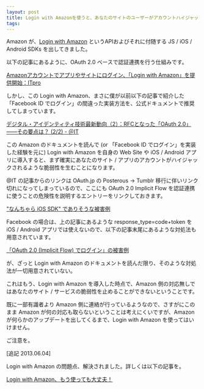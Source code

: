 ```yaml
---
layout: post
title: Login with Amazonを使うと、あなたのサイトのユーザーがアカウントハイジャックされる。
tags:
---
```

<p>Amazon が、<a href="http://login.amazon.com">Login with Amazon</a> というAPIおよびそれに付随する JS / iOS / Android SDKs を出してきました。</p>
<p>以下の記事にあるように、OAuth 2.0 ベースで認証連携を行う仕組みです。</p>
<p><a href="http://itpro.nikkeibp.co.jp/article/NEWS/20130530/480782/">Amazonアカウントでアプリやサイトにログイン、「Login with Amazon」を提供開始：ITpro</a></p>
<p>しかし、この Login with Amazon、まさに僕が以前以下の記事で紹介した「Facebook ID でログイン」の間違った実装方法を、公式ドキュメントで推奨してしまっています。</p>
<p><a href="http://www.atmarkit.co.jp/ait/articles/1209/10/news105_2.html">デジタル・アイデンティティ技術最新動向（2）：RFCとなった「OAuth 2.0」――その要点は？ (2/2) - ＠IT</a></p>
<p>この Amazon のドキュメントを読んで (or 「Facebook ID でログイン」を実装した経験を元に) Login with Amazon を自身の Web Site や iOS / Android アプリに導入すると、まず確実にあなたのサイト / アプリのアカウントがハイジャックされるような脆弱性を生むことになります。</p>
<p>@IT の記事からのリンクは OAuth.jp の Posterous -&gt; Tumblr 移行に伴いリンク切れになってしまっているので、ここにも OAuth 2.0 Implicit Flow を認証連携に使うことの危険性を説明するエントリーをリンクしておきます。</p>
<p><a href="/blog/archives/20120208-ios-sdk">"なんちゃら iOS SDK" でありそうな被害例</a></p>
<p>Facebook の場合は、上の記事にあるような response_type=code+token を iOS / Android アプリでは使えないので、以下の記事末尾にあるような対処法も用意されています。</p>
<p><a href="/blog/archives/20120207-oauth-20-implicit-flow">「OAuth 2.0 (Implicit Flow) でログイン」の被害例</a></p>
<p>が、ざっと Login with Amazon のドキュメントを読んだ限り、そのような対処法が一切用意されていない。</p>
<p>これはもう、Login with Amazon を導入した時点で、Amazon 側の対応無しではあなたのサイト / サービスの脆弱性を止めることができないということです。</p>
<p>既に一部有識者より Amazon 側に連絡が行っているようなので、さすがにこのまま Amazon が何の対応も取らないということは考えにくいですが、Amazon が何らかのアップデートを出してくるまで、Login with Amazon を使ってはいけません。</p>
<p>ご注意を。</p>
<p>[追記 2013.06.04]</p>
<p>Login with Amazon の問題点、解決されました。詳しくは以下の記事を。</p>
<p><a href="/blog/archives/20130604-login-with-amazon">Login with Amazon、もう使っても大丈夫！</a></p>
